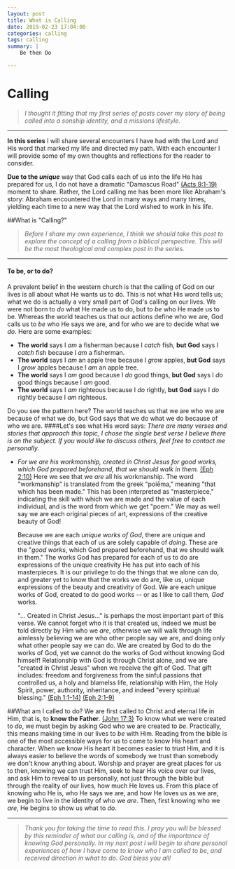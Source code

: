 ```yaml
---
layout: post
title: What is Calling
date: 2019-02-23 17:04:00
categories: calling
tags: calling
summary: |
    Be then Do

---
```



# Calling
>*I thought it fitting that my first series of posts cover my story of being called into a sonship identity, and a missions lifestyle.*

---
**In this series** I will share several encounters I have had with the Lord and His word that marked my life and directed my path. With each encounter I will provide some of my own thoughts and reflections for the reader to consider.

**Due to the _unique_** way that God calls each of us into the life He has prepared for us, I do not have a dramatic "Damascus Road" [(Acts 9:1-19)][Acts 9:1-19] moment to share. Rather, the Lord calling me has been more like Abraham's story: Abraham encountered the Lord in many ways and many times, yielding each time to a new way that the Lord wished to work in his life. 


##What is "Calling?"
>*Before I share my own experience, I think we should take this post to explore the concept of a calling from a biblical perspective. This will be the most theological and complex post in the series.*

--- 
#### To be, or to do?
A prevalent belief in the western church is that the calling of God on our lives is all about what He wants us to do. This is not what His word tells us; what we do is actually a very small part of God's calling on our lives. We were not born to *do* what He made us to do, but to *be* who He made us to be. Whereas the world teaches us that our actions define who we are, God calls us to *be* who He says we are, and for who we are to decide what we *do*. Here are some examples:

* **The world** says I *am* a fisherman because I *catch* fish, **but God** says I *catch* fish because I *am* a fisherman.
* **The world** says I *am* an apple tree because I *grow* apples, **but God** says I *grow* apples because I *am* an apple tree.
* **The world** says I *am* good because I *do* good things, **but God** says I *do* good things because I *am* good.
* **The world** says I *am* righteous because I *do* rightly, **but God** says I *do* rightly because I *am* righteous.

Do you see the pattern here? The world teaches us that we are who we are because of what we do, but God says that we do what we do because of who we are.
####Let's see what His word says:
*There are many verses and stories that approach this topic, I chose the single best verse I believe there is on the subject. If you would like to discuss others, feel free to contact me personally.*
	 
* *For we are his workmanship, created in Christ Jesus for good works, which God prepared beforehand, that we should walk in them.* [(Eph 2:10)][Eph 2:10]
	 Here we see that we *are* all his workmanship. The word "workmanship" is translated from the greek "poiēma," meaning "that which has been made." This has been interpreted as "masterpiece," indicating the skill with which we are made and the value of each individual, and is the word from which we get "poem." We may as well say we are each original pieces of art, expressions of the creative beauty of God! 
	
	Because we are each *unique works of God*, there are unique and creative things that each of us are solely capable of *doing*. These are the "*good works*, which God prepared beforehand, that we should walk in them." The works God has prepared for each of us to do are expressions of the unique creativity He has put into each of his masterpieces. It is our privilege to do the things that we alone can do, and greater yet to know that the works we do are, like us, unique expressions of the beauty and creativity of God. We are each unique works of God, created to do good works -- or as I like to call them, *God* works.
	
	"... Created in Christ Jesus..." is perhaps the most important part of this verse. We cannot forget who it is that created us, indeed we must be told directly by Him who we *are*, otherwise we will walk through life aimlessly believing we are who other people say we are, and doing only what other people say we can do. We are created by God to do the works of God, yet we cannot do the works of God without knowing God himself! Relationship with God is through Christ alone, and we are "created in Christ Jesus" when we receive the gift of God. That gift includes: freedom and forgiveness from the sinful passions that controlled us, a holy and blamelss life, relationship with Him, the Holy Spirit, power, authority, inheritance, and indeed "every spiritual blessing." [(Eph 1:1-14)][Eph 1:1-14]  [(Eph 2:1-9)][Eph 2:1-9]
	
##What am I called to do?
We are first called to Christ and eternal life in Him, that is, to **know the Father**. [(John 17:3)][John 17:3] To know what we were created to *do*, we must begin by asking God who we are created to *be*. Practically, this means making time in our lives to *be* with Him. Reading from the bible is one of the most accessible ways for us to come to know His heart and character. When we know His heart it becomes easier to trust Him, and it is always easier to believe the words of somebody we trust than somebody we don't know anything about. Worship and prayer are great places for us to then, knowing we can trust Him, seek to hear His voice over our lives, and ask Him to reveal to us personally, not just through the bible but through the reality of our lives, how much He loves us. From this place of knowing who He is, who He says we are, and how He loves us as we are, we begin to live in the identity of who we *are*. Then, first knowing who we *are*, He begins to show us what to *do*.

---
>*Thank you for taking the time to read this. I pray you will be blessed by this reminder of what our calling is, and of the importance of knowing God personally. In my next post I will begin to share personal experiences of how I have come to know who I am called to be, and received direction in what to do. God bless you all!*





[Acts 9:1-19]:https://www.biblegateway.com/passage/?search=acts9:1-19&version=ESV
[Eph 2:10]:https://www.biblegateway.com/passage/?search=Ephesians+2%3A10&version=ESV
[Eph 1:1-14]:https://www.biblegateway.com/passage/?search=Ephesians+1%3A1-14&version=ESV
[Eph 2:1-9]:https://www.biblegateway.com/passage/?search=Ephesians+2%3A1-9&version=ESV
[John 17:3]:https://www.biblegateway.com/passage/?search=john%2017:3